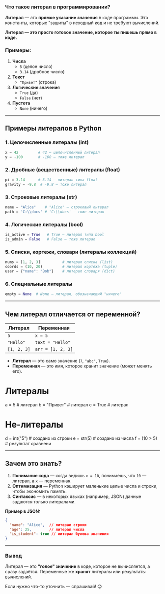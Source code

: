 ### **Что такое литерал в программировании?**  

**Литерал** — это **прямое указание значения** в коде программы. Это константы, которые "зашиты" в исходный код и не требуют вычислений. 
 
**Литерал — это просто готовое значение, которое ты пишешь прямо в коде.**

### **Примеры:**
1. **Числа**
    - `5` (целое число)
    - `3.14` (дробное число)
2. **Текст**
    - `"Привет"` (строка)
3. **Логические значения**
    - `True` (да)
    - `False` (нет)
4. **Пустота**
    - `None` (ничего)
---

## **Примеры литералов в Python**  

### 1. **Целочисленные литералы (int)**  
```python
x = 42         # 42 — целочисленный литерал
y = -100       # -100 — тоже литерал
```

### 2. **Дробные (вещественные) литералы (float)**
```python
pi = 3.14      # 3.14 — литерал типа float
gravity = -9.8  # -9.8 — тоже литерал
```

### 3. **Строковые литералы (str)**
```python
name = "Alice"    # "Alice" — строковый литерал
path = 'C:\\docs' # 'C:\\docs' — тоже литерал
```

### 4. **Логические литералы (bool)**
```python
is_active = True   # True — литерал типа bool
is_admin = False   # False — тоже литерал
```

### 5. **Списки, кортежи, словари (литералы коллекций)**
```python
nums = [1, 2, 3]          # литерал списка (list)
coords = (10, 20)         # литерал кортежа (tuple)
user = {"name": "Bob"}    # литерал словаря (dict)
```

### 6. **Специальные литералы**
```python
empty = None  # None — литерал, обозначающий "ничего"
```

---

## **Чем литерал отличается от переменной?**  
| **Литерал** | **Переменная** |
|------------|--------------|
| `5` | `x = 5` |
| `"Hello"` | `text = "Hello"` |
| `[1, 2, 3]` | `arr = [1, 2, 3]` |
- **Литерал** — это само значение (`7`, `"abc"`, `True`).  
- **Переменная** — это имя, которое хранит значение (может менять его).  

# Литералы
a = 5          # литерал
b = "Привет"   # литерал
c = True       # литерал

# Не-литералы
d = int("5")           # создано из строки
e = str(5)             # создано из числа
f = (10 > 5)           # результат сравнени

---

## **Зачем это знать?**  
1. **Понимание кода** — когда видишь `x = 10`, понимаешь, что `10` — литерал, а `x` — переменная.  
2. **Оптимизация** — Python кэширует маленькие целые числа и строки, чтобы экономить память.  
3. **Синтаксис** — в некоторых языках (например, JSON) данные задаются только литералами.  

**Пример в JSON:**  
```json
{
  "name": "Alice",  // литерал строки
  "age": 25,        // литерал числа
  "is_student": true // литерал булева значения
}
```

---

### **Вывод**  
Литерал — это **"голое" значение** в коде, которое не вычисляется, а сразу задаётся. Переменные же **хранят** литералы или результаты вычислений.  

Если нужно что-то уточнить — спрашивай! 😊
